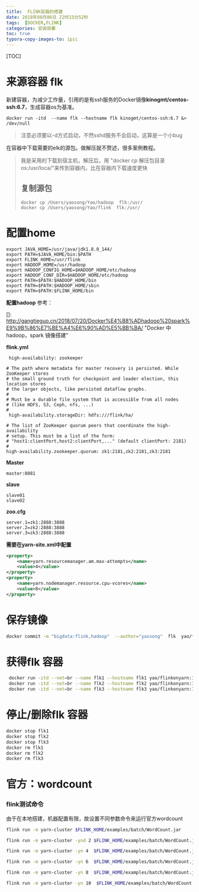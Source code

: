 ```yaml
---
title:  FLINK容器的搭建
date: 2018年08月06日 22时15分52秒
tags:  [DOCKER,FLINK]
categories: 安装部署
toc: true
typora-copy-images-to: ipic
---
```


[TOC]





# 来源容器  flk

新建容器，为减少工作量，引用的是有ssh服务的Docker镜像**kinogmt/centos-ssh:6.7**，生成容器os为基准。

```
docker run -itd  --name flk --hostname flk kinogmt/centos-ssh:6.7 &> /dev/null
```

> 注意必须要以-d方式启动，不然sshd服务不会启动，这算是一个小bug

<!--more-->

在容器中下载需要的elk的源包。做解压就不赘述，很多案例教程。

> 我是采用的下载到宿主机，解压后，用 "docker cp 解压包目录  os:/usr/loca/"来传到容器内，比在容器内下载速度更快
>
> ## 复制源包
>
> ```
> docker cp /Users/yaosong/Yao/hadoop  flk:/usr/
> docker cp /Users/yaosong/Yao/flink  flk:/usr/
> ```





# 配置home


	export JAVA_HOME=/usr/java/jdk1.8.0_144/
	export PATH=$JAVA_HOME/bin:$PATH
	export FLINK_HOME=/usr/flink
	export HADOOP_HOME=/usr/hadoop
	export HADOOP_CONFIG_HOME=$HADOOP_HOME/etc/hadoop
	export HADOOP_CONF_DIR=$HADOOP_HOME/etc/hadoop
	export PATH=$PATH:$HADOOP_HOME/bin
	export PATH=$PATH:$HADOOP_HOME/sbin
	export PATH=$PATH:$FLINK_HOME/bin

**配置hadoop**  参考：

[]: http://gangtieguo.cn/2018/07/20/Docker%E4%B8%ADhadoop%20spark%E9%9B%86%E7%BE%A4%E6%90%AD%E5%BB%BA/	"Docker 中 hadoop，spark 镜像搭建"



**flink.yml**

```
 high-availability: zookeeper

# The path where metadata for master recovery is persisted. While ZooKeeper stores
# the small ground truth for checkpoint and leader election, this location stores
# the larger objects, like persisted dataflow graphs.
# 
# Must be a durable file system that is accessible from all nodes
# (like HDFS, S3, Ceph, nfs, ...) 
#
 high-availability.storageDir: hdfs:///flink/ha/

# The list of ZooKeeper quorum peers that coordinate the high-availability
# setup. This must be a list of the form:
# "host1:clientPort,host2:clientPort,..." (default clientPort: 2181)
#
high-availability.zookeeper.quorum: zk1:2181,zk2:2181,zk3:2181
```

**Master**

```
master:8081
```

**slave**

```
slave01
slave02
```

**zoo.cfg**

```
server.1=zk1:2888:3888
server.2=zk2:2888:3888
server.3=zk3:2888:3888
```

**需要在yarn-site.xml中配置**

```xml
<property>
 	<name>yarn.resourcemanager.am.max-attempts</name>
	<value>4</value>
</property>
<property>
	<name>yarn.nodemanager.resource.cpu-vcores</name>
	<value>8</value>
</property>
```

# 保存镜像

```bash
docker commit -m "bigdata:flink,hadoop"  --author="yaosong"  flk  yao/flinkonyarn:1.0
```

#   获得flk 容器

```bash
 docker run -itd --net=br --name flk1 --hostname flk1 yao/flinkonyarn:1.0 &> /dev/null
 docker run -itd --net=br --name flk2 --hostname flk2 yao/flinkonyarn:1.0 &> /dev/null
 docker run -itd --net=br --name flk3 --hostname flk3 yao/flinkonyarn:1.0 &> /dev/null
```

# 停止/删除flk 容器

```bash
docker stop flk1
docker stop flk2
docker stop flk3
docker rm flk1
docker rm flk2
docker rm flk3
```

# 官方：wordcount

### flink测试命令

由于在本地搭建，机器配置有限，故设置不同参数命令来运行官方wordcount

```bash
flink run -m yarn-cluster $FLINK_HOME/examples/batch/WordCount.jar

flink run -m yarn-cluster -ynd 2 $FLINK_HOME/examples/batch/WordCount.jar

flink run -m yarn-cluster -yn 4  $FLINK_HOME/examples/batch/WordCount.jar

flink run -m yarn-cluster -yn 6  $FLINK_HOME/examples/batch/WordCount.jar

flink run -m yarn-cluster -yn 8  $FLINK_HOME/examples/batch/WordCount.jar

flink run -m yarn-cluster -yn 10  $FLINK_HOME/examples/batch/WordCount.jar
```







